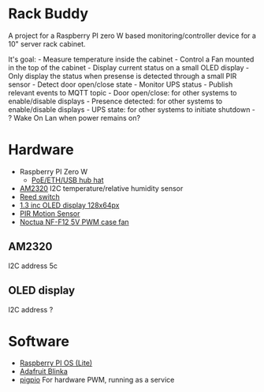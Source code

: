 # Rack Buddy

A project for a Raspberry PI zero W based monitoring/controller device for a 10" server rack cabinet.

It's goal:
    - Measure temperature inside the cabinet
    - Control a Fan mounted in the top of the cabinet
    - Display current status on a small OLED display
    - Only display the status when presense is detected through a small PIR sensor
    - Detect door open/close state
    - Monitor UPS status
    - Publish relevant events to MQTT topic
        - Door open/close: for other systems to enable/disable displays
        - Presence detected: for other systems to enable/disable displays
        - UPS state: for other systems to initiate shutdown
    - ? Wake On Lan when power remains on?

# Hardware

* Raspberry PI Zero W
    * [PoE/ETH/USB hub hat](https://www.waveshare.com/wiki/PoE/ETH/USB_HUB_HAT)
* [AM2320](https://www.tinytronics.nl/shop/nl/sensoren/lucht/vochtigheid/am2320-thermometer-temperatuur-en-vochtigheids-sensor) I2C temperature/relative humidity sensor
* [Reed switch](https://www.tinytronics.nl/shop/nl/schakelaars/magneetschakelaars/deur-schakelaar-reed-relais-met-magneet)
* [1.3 inc OLED display 128x64px](https://www.tinytronics.nl/shop/nl/displays/oled/1.3-inch-oled-display-128*64-pixels-wit-i2c)
* [PIR Motion Sensor](https://www.tinytronics.nl/shop/nl/sensoren/beweging/ir-pyroelectrische-infrarood-pir-motion-sensor-detector-module-micro)
* [Noctua NF-F12 5V PWM case fan](https://www.alternate.nl/Noctua/NF-F12-5V-PWM-case-fan/html/product/1467326)

## AM2320
I2C address 5c

## OLED display
I2C address ?

# Software
* [Raspberry PI OS (Lite)](https://www.raspberrypi.com/software/)
* [Adafruit Blinka](https://learn.adafruit.com/circuitpython-on-raspberrypi-linux)
* [pigpio](https://abyz.me.uk/rpi/pigpio/pigpiod.html)
    For hardware PWM, running as a service

